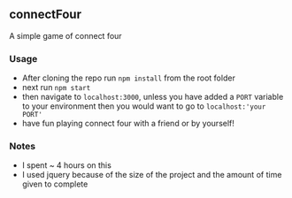 ## connectFour
  A simple game of connect four

### Usage
  - After cloning the repo run ```npm install``` from the root folder
  - next run ```npm start```
  - then navigate to ```localhost:3000```, unless you have added a ```PORT``` variable to your environment then you would want to go to ```localhost:'your PORT'```
  - have fun playing connect four with a friend or by yourself!

### Notes
  - I spent ~ 4 hours on this
  - I used jquery because of the size of the project and the amount of time given to complete